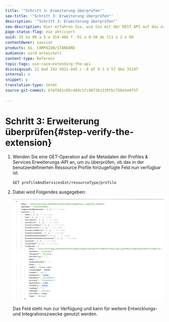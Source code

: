 ```yaml
---
title: '"Schritt 3: Erweiterung überprüfen"'
seo-title: '"Schritt 3: Erweiterung überprüfen"'
description: '"Schritt 3: Erweiterung überprüfen"'
seo-description: Hier erfahren Sie, wie Sie mit der REST API auf das erweiterte Feld zugreifen können.
page-status-flag: nie aktiviert
uuid: 35 ba 89 a 5-a 354-466 f -91 a 0-50 de 111 a 2 e 00
contentOwner: sauviat
products: SG_ CAMPAIGN/STANDARD
audience: wird entwickelt
content-type: Referenz
topic-tags: use-case—extending-the-api
discoiquuid: 21 bad 242-5921-445 c -8 df 9-3 d 57 dbe 35197
internal: n
snippet: y
translation-type: tm+mt
source-git-commit: b7df681c05c48dc1fc9873b1339fbc756e5e0f5f

---
```



# Schritt 3: Erweiterung überprüfen{#step-verify-the-extension}

1. Wenden Sie eine GET-Operation auf die Metadaten der Profiles &amp; Services Erweiterungs-API an, um zu überprüfen, ob das in der benutzerdefinierten Ressource Profile hinzugefügte Feld nun verfügbar ist.

   ```
   GET profileAndServicesExt/resourceType/profile
   ```

1. Dabei wird Folgendes ausgegeben:

   ![](assets/extendpandsapiview.png)

   Das Feld steht nun zur Verfügung und kann für weitere Entwicklungs- und Integrationszwecke genutzt werden.

